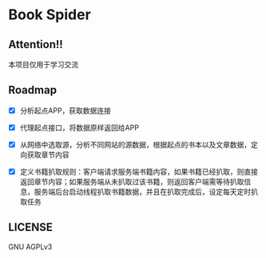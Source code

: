 # Book Spider

## Attention!!
本项目仅用于学习交流

## Roadmap
- [X] 分析起点APP，获取数据连接
- [X] 代理起点接口，将数据原样返回给APP
- [X] 从网络中选取源，分析不同网站的源数据，根据起点的书本以及文章数据，定向获取章节内容
- [X] 定义书籍扒取规则：客户端请求服务端书籍内容，如果书籍已经扒取，则直接返回章节内容；如果服务端从未扒取过该书籍，则返回客户端需等待扒取信息，服务端后台启动线程扒取书籍数据，并且在扒取完成后，设定每天定时扒取任务


## LICENSE
GNU AGPLv3
